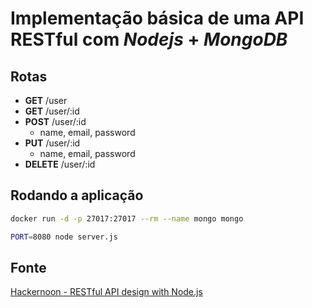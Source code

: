# Implementação básica de uma API RESTful com _Nodejs_ + _MongoDB_

## Rotas

- __GET__ /user
- __GET__ /user/:id
- __POST__ /user/:id
    - name, email, password
- __PUT__ /user/:id
    - name, email, password
- __DELETE__ /user/:id

## Rodando a aplicação

```sh
docker run -d -p 27017:27017 --rm --name mongo mongo

PORT=8080 node server.js
```

## Fonte

[Hackernoon - RESTful API design with Node.js](https://hackernoon.com/restful-api-design-with-node-js-26ccf66eab09)
